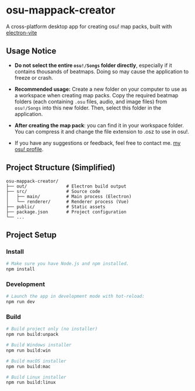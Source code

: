 # osu-mappack-creator

A cross-platform desktop app for creating osu! map packs, built with [electron-vite](https://electron-vite.org/)

## Usage Notice
- **Do not select the entire `osu!/Songs` folder directly**, especially if it contains thousands of beatmaps. Doing so may cause the application to freeze or crash.

- **Recommended usage:**
Create a new folder on your computer to use as a workspace when creating map packs.
Copy the required beatmap folders (each containing `.osu` files, audio, and image files) from `osu!/Songs` into this new folder.
Then, select this folder in the application.
- **After creating the map pack**: you can find it in your workspace folder. You can compress it and change the file extension to .osz to use in osu!.
- If you have any suggestions or feedback, feel free to contact me. [my osu! profile](https://osu.ppy.sh/users/26030234).

## Project Structure (Simplified)
```
osu-mappack-creator/
├── out/               # Electron build output
├── src/               # Source code
│   ├── main/          # Main process (Electron)
│   └── renderer/      # Renderer process (Vue)
├── public/            # Static assets
├── package.json       # Project configuration
└── ...
```

## Project Setup

### Install

```bash
# Make sure you have Node.js and npm installed.
npm install
```

### Development

```bash
# Launch the app in development mode with hot-reload:
npm run dev
```

### Build

```bash
# Build project only (no installer)
npm run build:unpack

# Build Windows installer
npm run build:win

# Build macOS installer
npm run build:mac

# Build Linux installer
npm run build:linux
```
